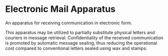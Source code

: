 # Electronic Mail Apparatus
An apparatus for receiving communication in electronic form.

This apparatus may be utilized to partially substitute physical letters and couriers in message retrieval. Confidentiality of the received communication is promoted by automatic message sealing, thus reducing the operational cost compared to conventional letters sealed using wax and stamps.